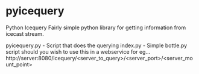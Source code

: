 pyicequery
==========

Python Icequery
Fairly simple python library for getting information from icecast stream.

pyicequery.py - Script that does the querying
index.py - Simple bottle.py script should you wish to use this in a webservice for eg...
        http://server:8080/icequery/<server_to_query>/<server_port>/<server_mount_point>
